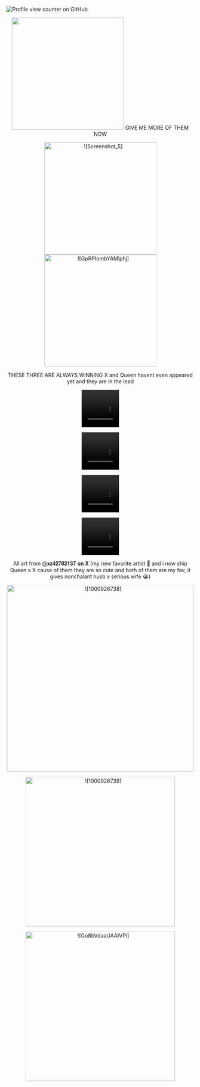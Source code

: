 ![Profile view counter on GitHub](https://komarev.com/ghpvc/?username=PromiseEverlasting&color=c56161&style=for-the-badge&label=𝕏)
   <p align="center">
      <img width="300" src="https://github.com/user-attachments/assets/ac384620-f31c-4654-a1ab-e6d6e91ed6a6 alt=![Screenshot_2]>
         <p align="center">
      GIVE ME MORE OF THEM NOW
        <p align="center">
            <img width="300" src="https://github.com/user-attachments/assets/a2219262-9c83-4699-8e76-4dc29b3a1729" alt=![Screenshot_5]> <img width="300" src="https://github.com/user-attachments/assets/8d4c9c30-46fa-4616-af09-3a284ced0382" alt=![GpRPIombYAMlphj]>
<p align="center">
   THESE THREE ARE ALWAYS WINNING X and Queen havent even appeared yet and they are in the lead 
   <p align="center">
<video src="https://github.com/user-attachments/assets/ea81b5bd-384f-4dc8-b7d7-ca3a928a3a11" width=100 height=100/>
  <p align="center">
<video src="https://github.com/user-attachments/assets/90b5eff4-95ea-4c34-9f90-8138ac8cdd05" width=100 height=100/> 
       <p align="center">
   <video src=https://github.com/user-attachments/assets/1e66e936-1de7-45ad-9394-6b031a52cb59 width=100 height=100/> 
  <p align="center">
<video src=https://github.com/user-attachments/assets/2d5e984a-82fb-4e10-84f8-1ac83e2b9946 width=100 height=100/>
   <p align="center">
   All art from @𝐱𝐳𝟒𝟐𝟕𝟖𝟐𝟏𝟑𝟕 𝐨𝐧 𝐗 (my new favorite artist 🥺 and i now ship Queen x X cause of them they are so cute and both of them are my fav, it gives nonchalant husb x serious wife 😭)
            <p align="center">
            <img width="500" src="https://github.com/user-attachments/assets/513f1b63-8887-45ac-8702-5491120d7642" alt= ![1000926738]>
                     <p align="center">
            <img width="400" src="https://github.com/user-attachments/assets/13ce73cc-f87e-4324-8a46-6d12ed63691b" alt=![1000926739]>
                    <p align="center">
            <img width="400" src="https://github.com/user-attachments/assets/ddb5b615-3f99-437f-8600-be4ae442ab84" alt=![Go8bVdaaUAAIVPl]>























